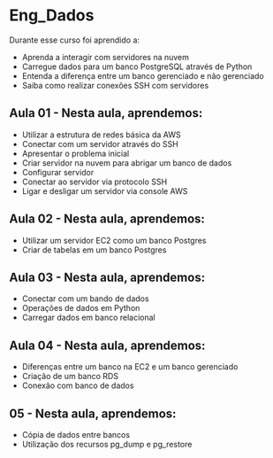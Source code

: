 # Eng_Dados
Durante esse curso foi aprendido a:
- Aprenda a interagir com servidores na nuvem
- Carregue dados para um banco PostgreSQL através de Python
- Entenda a diferença entre um banco gerenciado e não gerenciado
- Saiba como realizar conexões SSH com servidores

## Aula 01 - Nesta aula, aprendemos:

- Utilizar a estrutura de redes básica da AWS
- Conectar com um servidor através do SSH
- Apresentar o problema inicial
- Criar servidor na nuvem para abrigar um banco de dados
- Configurar servidor
- Conectar ao servidor via protocolo SSH
- Ligar e desligar um servidor via console AWS

## Aula 02 - Nesta aula, aprendemos:

- Utilizar um servidor EC2 como um banco Postgres
- Criar de tabelas em um banco Postgres

## Aula 03 - Nesta aula, aprendemos:

- Conectar com um bando de dados
- Operações de dados em Python
- Carregar dados em banco relacional

## Aula 04 - Nesta aula, aprendemos:

- Diferenças entre um banco na EC2 e um banco gerenciado
- Criação de um banco RDS
- Conexão com banco de dados

## 05 - Nesta aula, aprendemos:

- Cópia de dados entre bancos
- Utilização dos recursos pg_dump e pg_restore
